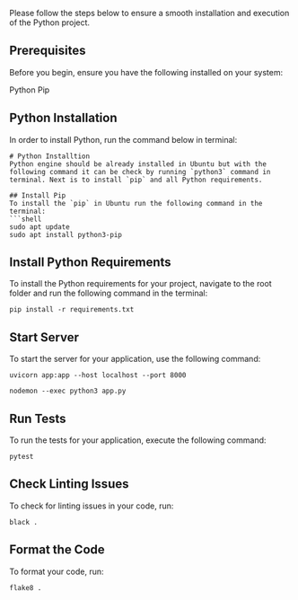 Please follow the steps below to ensure a smooth installation and execution of the Python project.

## Prerequisites

Before you begin, ensure you have the following installed on your system:

Python
Pip

## Python Installation

In order to install Python, run the command below in terminal:

````
# Python Installtion
Python engine should be already installed in Ubuntu but with the following command it can be check by running `python3` command in terminal. Next is to install `pip` and all Python requirements.

## Install Pip
To install the `pip` in Ubuntu run the following command in the terminal:
```shell
sudo apt update
sudo apt install python3-pip
````

## Install Python Requirements

To install the Python requirements for your project, navigate to the root folder and run the following command in the terminal:

```shell
pip install -r requirements.txt
```

## Start Server

To start the server for your application, use the following command:

```shell
uvicorn app:app --host localhost --port 8000

nodemon --exec python3 app.py
```

## Run Tests

To run the tests for your application, execute the following command:

```shell
pytest
```

## Check Linting Issues

To check for linting issues in your code, run:

```shell
black .
```

## Format the Code

To format your code, run:

```shell
flake8 .
```
